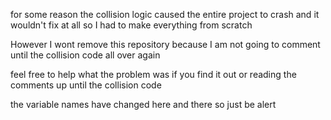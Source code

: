 for some reason the collision logic caused the entire project to crash and it wouldn't fix at all so I had to make everything from scratch

However I wont remove this repository because I am not going to comment until the collision code all over again

feel free to help what the problem was if you find it out or reading the comments up until the collision code

the variable names have changed here and there so just be alert
